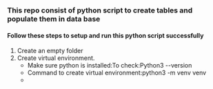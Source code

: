 <h3>This repo consist of python script to create tables and populate them in data base</h3>
<p>
  <h4>Follow these steps to setup and run this python script successfully</h4>
  <ol>
    <li>Create an empty folder</li>
    <li>Create virtual environment.
      <ul>
        <li>Make sure python is installed:To check:Python3 --version</li>
        <li>Command to create virtual environment:python3 -m venv venv</li>
        <li></li>
      </ul>
    </li>
  </ol>
</p>
